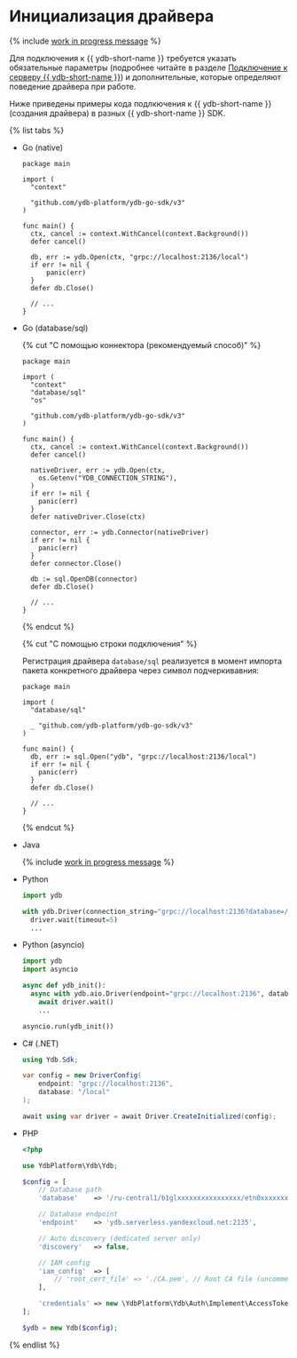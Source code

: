 # Инициализация драйвера

{% include [work in progress message](_includes/addition.md) %}

Для подключения к {{ ydb-short-name }} требуется указать обязательные параметры (подробнее читайте в разделе [Подключение к серверу {{ ydb-short-name }}](../../concepts/connect.md)) и дополнительные, которые определяют поведение драйвера при работе.

Ниже приведены примеры кода подлкючения к {{ ydb-short-name }} (создания драйвера) в разных {{ ydb-short-name }} SDK.

{% list tabs %}

- Go (native)

  ```golang
  package main

  import (
    "context"

    "github.com/ydb-platform/ydb-go-sdk/v3"
  )

  func main() {
    ctx, cancel := context.WithCancel(context.Background())
    defer cancel()

    db, err := ydb.Open(ctx, "grpc://localhost:2136/local")
    if err != nil {
        panic(err)
    }
    defer db.Close()

    // ...
  }
  ```

- Go (database/sql)

  {% cut "С помощью коннектора (рекомендуемый способ)" %}

    ```golang
    package main

    import (
      "context"
      "database/sql"
      "os"

      "github.com/ydb-platform/ydb-go-sdk/v3"
    )

    func main() {
      ctx, cancel := context.WithCancel(context.Background())
      defer cancel()

      nativeDriver, err := ydb.Open(ctx,
        os.Getenv("YDB_CONNECTION_STRING"),
      )
      if err != nil {
        panic(err)
      }
      defer nativeDriver.Close(ctx)

      connector, err := ydb.Connector(nativeDriver)
      if err != nil {
        panic(err)
      }
      defer connector.Close()

      db := sql.OpenDB(connector)
      defer db.Close()

      // ...
    }
    ```

  {% endcut %}

  {% cut "С помощью строки подключения" %}

    Регистрация драйвера `database/sql` реализуется в момент импорта пакета конкретного драйвера через символ подчеркивавния:
    ```golang
    package main

    import (
      "database/sql"

      _ "github.com/ydb-platform/ydb-go-sdk/v3"
    )

    func main() {
      db, err := sql.Open("ydb", "grpc://localhost:2136/local")
      if err != nil {
        panic(err)
      }
      defer db.Close()

      // ...
    }
    ```

  {% endcut %}

- Java

  {% include [work in progress message](_includes/addition.md) %}

- Python

  ```python
  import ydb

  with ydb.Driver(connection_string="grpc://localhost:2136?database=/local") as driver:
    driver.wait(timeout=5)
    ...
  ```

- Python (asyncio)

  ```python
  import ydb
  import asyncio

  async def ydb_init():
    async with ydb.aio.Driver(endpoint="grpc://localhost:2136", database="/local") as driver:
      await driver.wait()
      ...

  asyncio.run(ydb_init())
  ```

- C# (.NET)

  ```C#
  using Ydb.Sdk;

  var config = new DriverConfig(
      endpoint: "grpc://localhost:2136",
      database: "/local"
  );

  await using var driver = await Driver.CreateInitialized(config);
  ```

- PHP

  ```php
  <?php

  use YdbPlatform\Ydb\Ydb;

  $config = [
      // Database path
      'database'    => '/ru-central1/b1glxxxxxxxxxxxxxxxx/etn0xxxxxxxxxxxxxxxx',

      // Database endpoint
      'endpoint'    => 'ydb.serverless.yandexcloud.net:2135',

      // Auto discovery (dedicated server only)
      'discovery'   => false,

      // IAM config
      'iam_config'  => [
          // 'root_cert_file' => './CA.pem', // Root CA file (uncomment for dedicated server)
      ],

      'credentials' => new \YdbPlatform\Ydb\Auth\Implement\AccessTokenAuthentication('AAAAAAAAAAAAAAAAAAAAAAAAAAAAAAAAAAAAAAA') // use from reference/ydb-sdk/auth
  ];

  $ydb = new Ydb($config);
  ```

{% endlist %}
